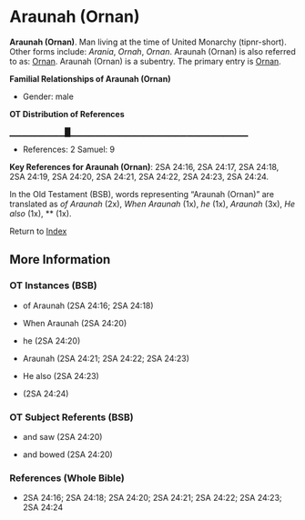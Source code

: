 # Araunah (Ornan)
**Araunah (Ornan)**. 
Man living at the time of United Monarchy (tipnr-short). 
Other forms include: 
*Arania*, *Ornah*, *Ornan*. 
Araunah (Ornan) is also referred to as: 
[Ornan](Ornan.md). 
Araunah (Ornan) is a subentry. The primary entry is 
[Ornan](Ornan.md). 




**Familial Relationships of Araunah (Ornan)**


* Gender: male


**OT Distribution of References**

▁▁▁▁▁▁▁▁▁█▁▁▁▁▁▁▁▁▁▁▁▁▁▁▁▁▁▁▁▁▁▁▁▁▁▁▁▁▁
* References: 2 Samuel: 9



**Key References for Araunah (Ornan)**: 
2SA 24:16, 2SA 24:17, 2SA 24:18, 2SA 24:19, 2SA 24:20, 2SA 24:21, 2SA 24:22, 2SA 24:23, 2SA 24:24. 


In the Old Testament (BSB), words representing “Araunah (Ornan)” are translated as 
*of Araunah* (2x), *When Araunah* (1x), *he* (1x), *Araunah* (3x), *He also* (1x), ** (1x). 




Return to [Index](00-Index.md)

## More Information

### OT Instances (BSB)

* of Araunah (2SA 24:16; 2SA 24:18)

* When Araunah (2SA 24:20)

* he (2SA 24:20)

* Araunah (2SA 24:21; 2SA 24:22; 2SA 24:23)

* He also (2SA 24:23)

*  (2SA 24:24)



### OT Subject Referents (BSB)

* and saw (2SA 24:20)

* and bowed (2SA 24:20)



### References (Whole Bible)

* 2SA 24:16; 2SA 24:18; 2SA 24:20; 2SA 24:21; 2SA 24:22; 2SA 24:23; 2SA 24:24



